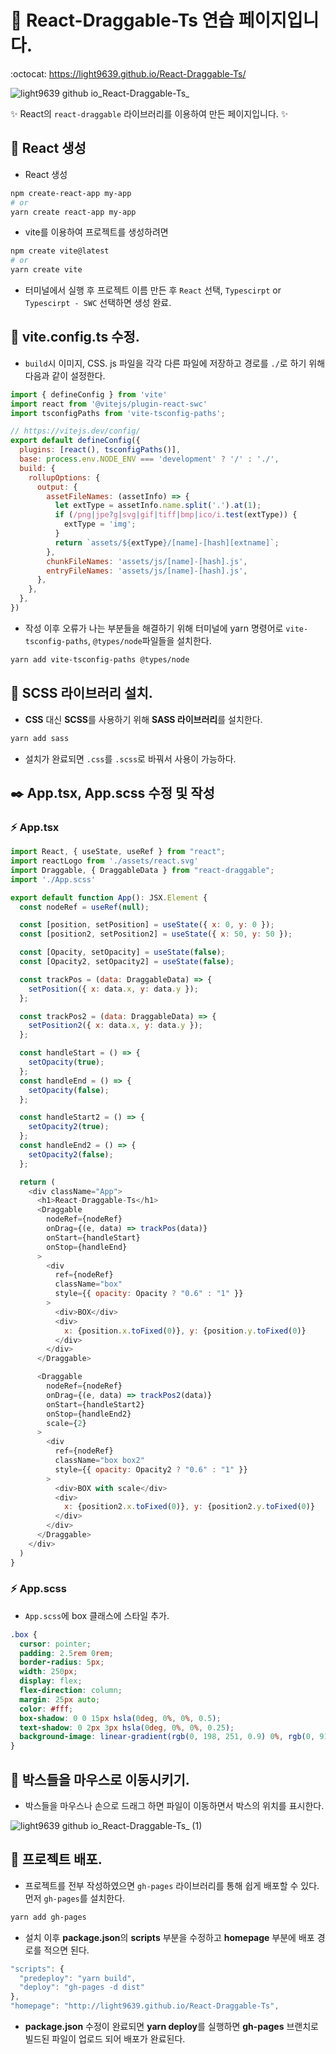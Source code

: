 # 📌 React-Draggable-Ts 연습 페이지입니다.
:octocat: https://light9639.github.io/React-Draggable-Ts/

![light9639 github io_React-Draggable-Ts_](https://user-images.githubusercontent.com/95972251/216325962-b0ebdf05-5b56-41f5-95ec-1c057da36f88.png)

:sparkles: React의 `react-draggable` 라이브러리를 이용하여 만든 페이지입니다. :sparkles:
## :tada: React 생성
- React 생성
```bash
npm create-react-app my-app
# or
yarn create react-app my-app
```

- vite를 이용하여 프로젝트를 생성하려면
```bash
npm create vite@latest
# or
yarn create vite
```
- 터미널에서 실행 후 프로젝트 이름 만든 후 `React` 선택, `Typescirpt` or `Typescirpt - SWC` 선택하면 생성 완료.
## :memo: vite.config.ts 수정.
- `build`시 이미지, CSS. js 파일을 각각 다른 파일에 저장하고 경로를 `./`로 하기 위해 다음과 같이 설정한다.
```js
import { defineConfig } from 'vite'
import react from '@vitejs/plugin-react-swc'
import tsconfigPaths from 'vite-tsconfig-paths';

// https://vitejs.dev/config/
export default defineConfig({
  plugins: [react(), tsconfigPaths()],
  base: process.env.NODE_ENV === 'development' ? '/' : './',
  build: {
    rollupOptions: {
      output: {
        assetFileNames: (assetInfo) => {
          let extType = assetInfo.name.split('.').at(1);
          if (/png|jpe?g|svg|gif|tiff|bmp|ico/i.test(extType)) {
            extType = 'img';
          }
          return `assets/${extType}/[name]-[hash][extname]`;
        },
        chunkFileNames: 'assets/js/[name]-[hash].js',
        entryFileNames: 'assets/js/[name]-[hash].js',
      },
    },
  },
})
```

- 작성 이후 오류가 나는 부분들을 해결하기 위해 터미널에 yarn 명령어로 `vite-tsconfig-paths`, `@types/node`파일들을 설치한다.
```bash
yarn add vite-tsconfig-paths @types/node
```

## 🚅 SCSS 라이브러리 설치.
- **CSS** 대신 **SCSS**를 사용하기 위해 **SASS 라이브러리**를 설치한다.
```bash
yarn add sass
```

- 설치가 완료되면 `.css`를 `.scss`로 바꿔서 사용이 가능하다.

## ✒️ App.tsx, App.scss 수정 및 작성
### :zap: App.tsx
```js
import React, { useState, useRef } from "react";
import reactLogo from './assets/react.svg'
import Draggable, { DraggableData } from "react-draggable";
import './App.scss'

export default function App(): JSX.Element {
  const nodeRef = useRef(null);

  const [position, setPosition] = useState({ x: 0, y: 0 });
  const [position2, setPosition2] = useState({ x: 50, y: 50 });

  const [Opacity, setOpacity] = useState(false);
  const [Opacity2, setOpacity2] = useState(false);

  const trackPos = (data: DraggableData) => {
    setPosition({ x: data.x, y: data.y });
  };

  const trackPos2 = (data: DraggableData) => {
    setPosition2({ x: data.x, y: data.y });
  };

  const handleStart = () => {
    setOpacity(true);
  };
  const handleEnd = () => {
    setOpacity(false);
  };

  const handleStart2 = () => {
    setOpacity2(true);
  };
  const handleEnd2 = () => {
    setOpacity2(false);
  };

  return (
    <div className="App">
      <h1>React-Draggable-Ts</h1>
      <Draggable
        nodeRef={nodeRef}
        onDrag={(e, data) => trackPos(data)}
        onStart={handleStart}
        onStop={handleEnd}
      >
        <div
          ref={nodeRef}
          className="box"
          style={{ opacity: Opacity ? "0.6" : "1" }}
        >
          <div>BOX</div>
          <div>
            x: {position.x.toFixed(0)}, y: {position.y.toFixed(0)}
          </div>
        </div>
      </Draggable>

      <Draggable
        nodeRef={nodeRef}
        onDrag={(e, data) => trackPos2(data)}
        onStart={handleStart2}
        onStop={handleEnd2}
        scale={2}
      >
        <div
          ref={nodeRef}
          className="box box2"
          style={{ opacity: Opacity2 ? "0.6" : "1" }}
        >
          <div>BOX with scale</div>
          <div>
            x: {position2.x.toFixed(0)}, y: {position2.y.toFixed(0)}
          </div>
        </div>
      </Draggable>
    </div>
  )
}
```

### :zap: App.scss
- `App.scss`에 box 클래스에 스타일 추가.
```scss
.box {
  cursor: pointer;
  padding: 2.5rem 0rem;
  border-radius: 5px;
  width: 250px;
  display: flex;
  flex-direction: column;
  margin: 25px auto;
  color: #fff;
  box-shadow: 0 0 15px hsla(0deg, 0%, 0%, 0.5);
  text-shadow: 0 2px 3px hsla(0deg, 0%, 0%, 0.25);
  background-image: linear-gradient(rgb(0, 198, 251, 0.9) 0%, rgb(0, 91, 234, 0.9) 100%);
}
```

## :test_tube: 박스들을 마우스로 이동시키기.
- 박스들을 마우스나 손으로 드래그 하면 파일이 이동하면서 박스의 위치를 표시한다.

![light9639 github io_React-Draggable-Ts_ (1)](https://user-images.githubusercontent.com/95972251/216326069-73ea2122-9a62-450e-b0c8-20e5bb910148.png)

## :tada: 프로젝트 배포.
- 프로젝트를 전부 작성하였으면 `gh-pages` 라이브러리를 통해 쉽게 배포할 수 있다. 먼저 `gh-pages`를 설치한다.
```bash
yarn add gh-pages
```

- 설치 이후 **package.json**의 **scripts** 부분을 수정하고 **homepage** 부분에 배포 경로를 적으면 된다.
```js
"scripts": {
  "predeploy": "yarn build",
  "deploy": "gh-pages -d dist"
},
"homepage": "http://light9639.github.io/React-Draggable-Ts",
```

- **package.json** 수정이 완료되면 **yarn deploy**를 실행하면 **gh-pages** 브랜치로 빌드된 파일이 업로드 되어 배포가 완료된다.
